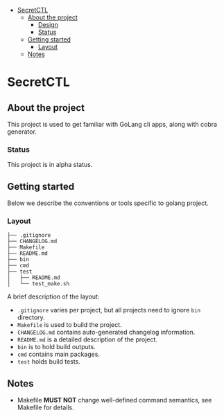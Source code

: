 - [SecretCTL](#secretctl)
  - [About the project](#about-the-project)
    - [Design](#design)
    - [Status](#status)
  - [Getting started](#getting-started)
    - [Layout](#layout)
  - [Notes](#notes)

<!-- END doctoc generated TOC please keep comment here to allow auto update -->

# SecretCTL

## About the project

This project is used to get familiar with GoLang cli apps, along with cobra generator.

### Status

This project is in alpha status.

## Getting started

Below we describe the conventions or tools specific to golang project.

### Layout

```tree
├── .gitignore
├── CHANGELOG.md
├── Makefile
├── README.md
├── bin
├── cmd
├── test
│   ├── README.md
│   └── test_make.sh
```

A brief description of the layout:

* `.gitignore` varies per project, but all projects need to ignore `bin` directory.
* `Makefile` is used to build the project.
* `CHANGELOG.md` contains auto-generated changelog information.
* `README.md` is a detailed description of the project.
* `bin` is to hold build outputs.
* `cmd` contains main packages.
* `test` holds build tests.

## Notes

* Makefile **MUST NOT** change well-defined command semantics, see Makefile for details.